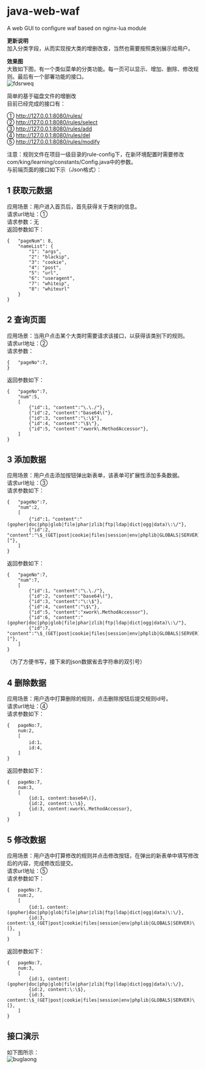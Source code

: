 # java-web-waf
A web GUI to configure waf based on nginx-lua module

**更新说明**<br>
加入分类字段，从而实现按大类的增删改查，当然也需要按照类别展示给用户。<br>

**效果图**<br>
大致如下图，有一个类似菜单的分类功能。每一页可以显示、增加、删除、修改规则。最后有一个部署功能的接口。<br>
![fdsrweq](https://i.imgur.com/Gc0G6dr.jpg)

简单的基于磁盘文件的增删改<br>
目前已经完成的接口有：<br>

① http://127.0.0.1:8080/rules/<br>
② http://127.0.0.1:8080/rules/select<br>
③ http://127.0.0.1:8080/rules/add<br>
④ http://127.0.0.1:8080/rules/del<br>
⑤ http://127.0.0.1:8080/rules/modify<br>

注意：规则文件在项目一级目录的rule-config下，在新环境配置时需要修改com/king/learning/constants/Config.java中的参数。<br>
与前端页面的接口如下示（Json格式）：<br>

## 1 获取元数据
应用场景：用户进入首页后，首先获得关于类别的信息。<br>
请求url地址：①<br>
请求参数：无<br>
返回参数如下：<br>

    {   "pageNum": 8,
        "nameList": {
            "1": "args",
            "2": "blackip",
            "3": "cookie",
            "4": "post",
            "5": "url",
            "6": "useragent",
            "7": "whiteip",
            "8": "whiteurl"
        }
    }

## 2 查询页面
应用场景：当用户点击某个大类时需要请求该接口，以获得该类别下的规则。<br>
请求url地址：②<br>
请求参数：

    {   "pageNo":7,
    }
返回参数如下：<br>

    {   "pageNo":7,
        "num":5,
        [
            {"id":1, "content":"\.\./"},
            {"id":2, "content":"base64\("},
            {"id":3, "content":"\:\$"},
            {"id":4, "content":"\$\"},
            {"id":5, "content":"xwork\.MethodAccessor"},
        ]
    }

## 3 添加数据
应用场景：用户点击添加按钮弹出新表单，该表单可扩展性添加多条数据。<br>
请求url地址：③<br>
请求参数如下：<br>

    {   "pageNo":7,
        "num":2,
        [
            {"id":1，"content":"(gopher|doc|php|glob|file|phar|zlib|ftp|ldap|dict|ogg|data)\:\/"},
            {"id":2, "content":"\$_(GET|post|cookie|files|session|env|phplib|GLOBALS|SERVER)\["},
        ]
    }
返回参数如下：<br>

    {   "pageNo":7,
        "num":7,
        [
            {"id":1, "content":"\.\./"},
            {"id":2, "content":"base64\("},
            {"id":3, "content":"\:\$"},
            {"id":4, "content":"\$\"},
            {"id":5, "content":"xwork\.MethodAccessor"},
            {"id":6, "content":"(gopher|doc|php|glob|file|phar|zlib|ftp|ldap|dict|ogg|data)\:\/"},
            {"id":7, "content":"\$_(GET|post|cookie|files|session|env|phplib|GLOBALS|SERVER)\["},
        ]
    }
（为了方便书写，接下来的json数据省去字符串的双引号）<br>

## 4 删除数据
应用场景：用户选中打算删除的规则，点击删除按钮后提交规则id号。<br>
请求url地址：④<br>
请求参数如下：<br>

    {   pageNo:7,
        num:2,
        [
            id:1，
            id:4,
        ]
    }
返回参数如下：<br>

    {   pageNo:7,
        num:3,
        [
            {id:1, content:base64\(},
            {id:2, content:\:\$},
            {id:3, content:xwork\.MethodAccessor},
        ]
    }

## 5 修改数据
应用场景：用户选中打算修改的规则并点击修改按钮，在弹出的新表单中填写修改后的内容，完成修改后提交。<br>
请求url地址：⑤<br>
请求参数如下：<br>

    {   pageNo:7,
        num:2,
        [
            {id:1，content:(gopher|doc|php|glob|file|phar|zlib|ftp|ldap|dict|ogg|data)\:\/},
            {id:3, content:\$_(GET|post|cookie|files|session|env|phplib|GLOBALS|SERVER)\[},
        ]
    }
返回参数如下：<br>

    {   pageNo:7,
        num:3,
        [
            {id:1, content:(gopher|doc|php|glob|file|phar|zlib|ftp|ldap|dict|ogg|data)\:\/},
            {id:2, content:\:\$},
            {id:3, content:\$_(GET|post|cookie|files|session|env|phplib|GLOBALS|SERVER)\[},
        ]
    }

## 接口演示
如下图所示：<br>
![buglaong](https://i.imgur.com/94FDVns.gif)